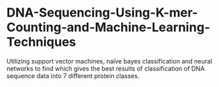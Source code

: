 # DNA-Sequencing-Using-K-mer-Counting-and-Machine-Learning-Techniques
Utilizing support vector machines, naïve bayes classification and neural networks to find which gives the best results of classification of DNA sequence data into 7 different protein classes.
